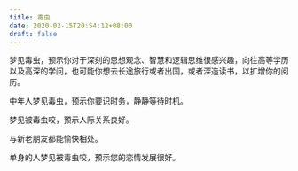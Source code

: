 ```yaml
---
title: 毒虫
date: 2020-02-15T20:54:12+08:00
draft: false
---
```


梦见毒虫，预示你对于深刻的思想观念、智慧和逻辑思维很感兴趣，向往高等学历以及高深的学问，也可能你想去长途旅行或者出国，或者深造读书，以扩增你的阅历。

中年人梦见毒虫，预示你要识时务，静静等待时机。

梦见被毒虫咬，预示人际关系良好。

与新老朋友都能愉快相处。

单身的人梦见被毒虫咬，预示您的恋情发展很好。

